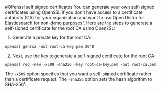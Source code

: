 #OPenssl self signed certificates
You can generate your own self-signed certificates using OpenSSL if you don’t have access to a certificate authority (CA) for your organization and want to use Open Distro for Elasticsearch for non-demo purposes¹. Here are the steps to generate a self-signed certificate for the root CA using OpenSSL:
1. Generate a private key for the root CA:
```
openssl genrsa -out root-ca-key.pem 2048
```
2. Next, use the key to generate a self-signed certificate for the root CA:
```
openssl req -new -x509 -sha256 -key root-ca-key.pem -out root-ca.pem
```
The `-x509` option specifies that you want a self-signed certificate rather than a certificate request. The `-sha256` option sets the hash algorithm to SHA-256¹.

